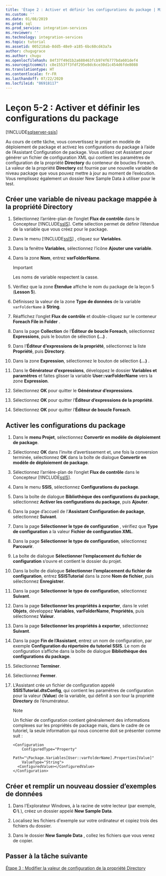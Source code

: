 ```yaml
---
title: 'Étape 2 : Activer et définir les configurations du package | Microsoft Docs'
ms.custom: ''
ms.date: 01/08/2019
ms.prod: sql
ms.prod_service: integration-services
ms.reviewer: ''
ms.technology: integration-services
ms.topic: tutorial
ms.assetid: 005218ab-8dd5-48e9-a185-6bc60cd43a7a
author: chugugrace
ms.author: chugu
ms.openlocfilehash: 84f37f49d1b2a688463fcb974f6777bda601def4
ms.sourcegitcommit: c8e1553ff3fdf295e8dc6ce30d1c454d6fde8088
ms.translationtype: HT
ms.contentlocale: fr-FR
ms.lasthandoff: 07/22/2020
ms.locfileid: "86918117"
---
```

# <a name="lesson-5-2-enable-and-configure-package-configurations"></a>Leçon 5-2 : Activer et définir les configurations du package

[!INCLUDE[sqlserver-ssis](../includes/applies-to-version/sqlserver-ssis.md)]



Au cours de cette tâche, vous convertissez le projet en modèle de déploiement de package et activez les configurations du package à l’aide de l’Assistant Configuration de package. Vous utilisez cet Assistant pour générer un fichier de configuration XML qui contient les paramètres de configuration de la propriété **Directory** du conteneur de boucles Foreach. La valeur de la propriété **Directory** est fournie par une nouvelle variable de niveau package que vous pouvez mettre à jour au moment de l’exécution. Vous remplissez également un dossier New Sample Data à utiliser pour le test.  
  
## <a name="create-a-package-level-variable-mapped-to-the-directory-property"></a>Créer une variable de niveau package mappée à la propriété Directory  
  
1.  Sélectionnez l’arrière-plan de l’onglet **Flux de contrôle** dans le Concepteur [!INCLUDE[ssIS](../includes/ssis-md.md)]. Cette sélection permet de définir l’étendue de la variable que vous créez pour le package.  
  
2.  Dans le menu [!INCLUDE[ssIS](../includes/ssis-md.md)] , cliquez sur **Variables**.  
  
3.  Dans la fenêtre **Variables**, sélectionnez l’icône **Ajouter une variable**.  
  
4.  Dans la zone **Nom**, entrez **varFolderName**.  
  
    > [!IMPORTANT]  
    > Les noms de variable respectent la casse.  
  
5.  Vérifiez que la zone **Étendue** affiche le nom du package de la leçon 5 (**Lesson 5**).  
  
6.  Définissez la valeur de la zone **Type de données** de la variable `varFolderName` à **String**.  
  
7.  Réaffichez l’onglet **Flux de contrôle** et double-cliquez sur le conteneur **Foreach File in Folder** .  
  
8.  Dans la page **Collection** de l’**Éditeur de boucle Foreach**, sélectionnez **Expressions**, puis le bouton de sélection **(...)** .  
  
9. Dans l’**Éditeur d’expressions de la propriété**, sélectionnez la liste **Propriété**, puis **Directory**.  
  
10. Dans la zone **Expression**, sélectionnez le bouton de sélection **(...)** .  
  
11. Dans le **Générateur d’expressions**, développez le dossier **Variables et paramètres** et faites glisser la variable **User::varFolderName** vers la zone **Expression**.  
  
12. Sélectionnez **OK** pour quitter le **Générateur d’expressions**.  
  
13. Sélectionnez **OK** pour quitter l’**Éditeur d’expressions de la propriété**.  
  
14. Sélectionnez **OK** pour quitter l’**Éditeur de boucle Foreach**.  
  
## <a name="enable-package-configurations"></a>Activer les configurations du package  
  
1.  Dans le **menu Projet**, sélectionnez **Convertir en modèle de déploiement de package**.  
  
2.  Sélectionnez **OK** dans l’invite d’avertissement et, une fois la conversion terminée, sélectionnez **OK** dans la boîte de dialogue **Convertir en modèle de déploiement de package**.  
  
3.  Sélectionnez l’arrière-plan de l’onglet **Flux de contrôle** dans le Concepteur [!INCLUDE[ssIS](../includes/ssis-md.md)].  
  
4.  Dans le menu **SSIS**, sélectionnez **Configurations du package**.  
  
5.  Dans la boîte de dialogue **Bibliothèque des configurations du package**, sélectionnez **Activer les configurations du package**, puis **Ajouter**.  
  
6.  Dans la page d’accueil de l’**Assistant Configuration de package**, sélectionnez **Suivant**.  
  
7.  Dans la page **Sélectionner le type de configuration** , vérifiez que **Type de configuration** a la valeur **Fichier de configuration XML**.  
  
8.  Dans la page **Sélectionner le type de configuration**, sélectionnez **Parcourir**.  
  
9. La boîte de dialogue **Sélectionner l’emplacement du fichier de configuration** s’ouvre et contient le dossier du projet.  
  
10. Dans la boîte de dialogue **Sélectionner l’emplacement du fichier de configuration**, entrez **SSISTutorial** dans la zone **Nom de fichier**, puis sélectionnez **Enregistrer**.  
  
11. Dans la page **Sélectionner le type de configuration**, sélectionnez **Suivant**.
  
12. Dans la page **Sélectionner les propriétés à exporter**, dans le volet **Objets**, développez **Variables**, **varFolderName**, **Propriétés**, puis sélectionnez **Valeur**.  
  
13. Dans la page **Sélectionner les propriétés à exporter**, sélectionnez **Suivant**.  
  
14. Dans la page **Fin de l’Assistant**, entrez un nom de configuration, par exemple **Configuration du répertoire du tutoriel SSIS**. Le nom de configuration s’affiche dans la boîte de dialogue **Bibliothèque des configurations du package**.  
  
15. Sélectionnez **Terminer**.  
  
16. Sélectionnez **Fermer**.  
  
17. L’Assistant crée un fichier de configuration appelé **SSISTutorial.dtsConfig**, qui contient les paramètres de configuration pour la valeur (**Value**) de la variable, qui définit à son tour la propriété **Directory** de l’énumérateur.  
  
    > [!NOTE]  
    > Un fichier de configuration contient généralement des informations complexes sur les propriétés de package mais, dans le cadre de ce tutoriel, la seule information qui nous concerne doit se présenter comme suit :

    ```
    <Configuration 
        ConfiguredType="Property"  
        Path="\Package.Variables[User::varFolderName].Properties[Value]" 
        ValueType="String">  
      <ConfiguredValue></ConfiguredValue>  
    </Configuration>
    ```
  
## <a name="create-and-populate-a-new-sample-data-folder"></a>Créer et remplir un nouveau dossier d’exemples de données  
  
1.  Dans l’Explorateur Windows, à la racine de votre lecteur (par exemple, **C:\\** ), créez un dossier appelé **New Sample Data**.  
  
2.  Localisez les fichiers d'exemple sur votre ordinateur et copiez trois des fichiers du dossier.  
  
3.  Dans le dossier **New Sample Data** , collez les fichiers que vous venez de copier.  
  
## <a name="go-to-next-task"></a>Passer à la tâche suivante  
[Étape 3 : Modifier la valeur de configuration de la propriété Directory](../integration-services/lesson-5-3-modifying-the-directory-property-configuration-value.md)  
  
